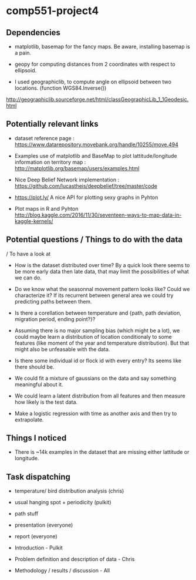 # comp551-project4

## Dependencies

- matplotlib, basemap for the fancy maps. Be aware, installing basemap is a pain.

- geopy for computing distances from 2 coordinates with respect to ellipsoid.

- I used geographiclib, to compute angle on ellipsoid between two locations. (function WGS84.Inverse())

http://geographiclib.sourceforge.net/html/classGeographicLib_1_1Geodesic.html

## Potentially relevant links

- dataset reference page : https://www.datarepository.movebank.org/handle/10255/move.494

- Examples use of matplotlib and BaseMap to plot lattitude/longitude information on territory map : http://matplotlib.org/basemap/users/examples.html

- Nice Deep Belief Network implementation : https://github.com/lucastheis/deepbelief/tree/master/code

- https://plot.ly/ A nice API for plotting sexy graphs in Pyhton
- Plot maps in R and Pyhton http://blog.kaggle.com/2016/11/30/seventeen-ways-to-map-data-in-kaggle-kernels/ 

## Potential questions / Things to do with the data
/ To have a look at

- How is the dataset distributed over time? By a quick look there seems to be more early data then late data, that may limit the possibilities of what we can do.

- Do we know what the seasonnal movement pattern looks like? Could we characterize it? If its recurrent between general area we could try predicting paths between them.

- Is there a corellation between temperature and {path, path deviation, migration period, ending point?}?

- Assuming there is no major sampling bias (which might be a lot), we could maybe learn a distribution of location conditionaly to some features (like moment of the year and temperature distribution). But that might also be unfeasable with the data.

- Is there some individual id or flock id with every entry? Its seems like there should be.

- We could fit a mixture of gaussians on the data and say something meaningful about it.

- We could learn a latent distribution from all features and then measure how likely is the test data.

- Make a logistic regression with time as another axis and then try to extrapolate.

## Things I noticed

- There is ~14k examples in the dataset that are missing either lattitude or longitude.

## Task dispatching

- temperature/ bird distribution analysis (chris)
- usual hanging spot + periodicity (pulkit)
- path stuff
- presentation (everyone)
- report (everyone)

- Introduction - Pulkit
- Problem definition and description of data - Chris
- Methodology / results / discussion - All

